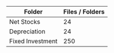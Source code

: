 | Folder           |   Files / Folders |
|------------------|-------------------|
| Net Stocks       |                24 |
| Depreciation     |                24 |
| Fixed Investment |               250 |